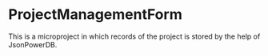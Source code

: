 # ProjectManagementForm
This is a microproject in which records of the project is stored by the help of JsonPowerDB.
